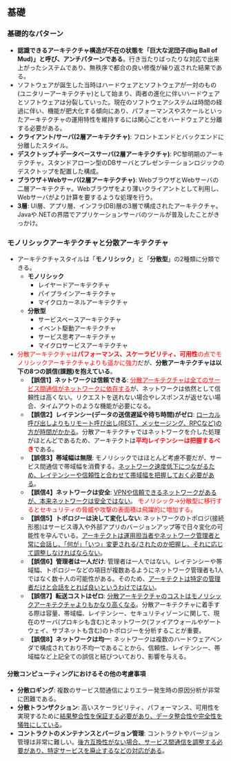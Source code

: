 ## 基礎

### 基礎的なパターン

- **認識できるアーキテクチャ構造が不在の状態を「巨大な泥団子(Big Ball of Mud)」と呼び、アンチパターンである**。行き当たりばったりな対応で出来上がったシステムであり、無秩序で都合の良い修復が繰り返された結果である。
- ソフトウェアが誕生した当時はハードウェアとソフトウェアが一対のもの(ユニタリーアーキテクチャ)として始まり、両者の進化に伴いハードウェアとソフトウェアは分裂していった。現在のソフトウェアシステムは時間の経過に伴い、機能が肥大化する傾向にあり、パフォーマンスやスケールといったアーキテクチャの運用特性を維持するには関心ごとをハードウェアと分離する必要がある。
- **クライアント/サーバ(2層アーキテクチャ)**: フロントエンドとバックエンドに分離したスタイル。
- **デスクトップ＋データベースサーバ(2層アーキテクチャ)**: PC黎明期のアーキテクチャ。スタンドアローン型のDBサーバとプレゼンテーションロジックのデスクトップを配置した構成。
- **ブラウザ＋Webサーバ(2層アーキテクチャ)**: WebブラウザとWebサーバの二層アーキテクチャ。Webブラウザをより薄いクライアントとして利用し、Webサーバがより計算を要するような処理を行う。
- **3層**: UI層、アプリ層、インフラ(DB)層の3層で構成されたアーキテクチャ。Javaや.NETの界隈でアプリケーションサーバのツールが普及したことがきっかけ。

### モノリシックアーキテクチャと分散アーキテクチャ

- アーキテクチャスタイルは「**モノリシック**」と「**分散型**」の2種類に分類できる。
  - **モノリシック**
    - レイヤードアーキテクチャ
    - パイプラインアーキテクチャ
    - マイクロカーネルアーキテクチャ
  - **分散型**
    - サービスベースアーキテクチャ
    - イベント駆動アーキテクチャ
    - サービス思考アーキテクチャ
    - マイクロサービスアーキテクチャ
- <font color=red>分散アーキテクチャは<b>パフォーマンス、スケーラビリティ、可用性</b>の点でモノリシックアーキテクチャよりも遥かに強力</font>だが、**分散アーキテクチャは以下の8つの誤信(課題)を抱えている**。
  - **【誤信1】ネットワークは信頼できる**: <font color=red><u>分散アーキテクチャは全てのサービス間通信がネットワークに依存する</u></font>が、ネットワークは依然として信頼性は高くない。リクエストを送れない場合やレスポンスが返せない場合、タイムアウトのような機能が必要になる。
  - **【誤信2】レイテンシー(データの送信遅延や待ち時間)がゼロ**: <u>ローカル呼び出しよりもリモート呼び出し(REST、メッセージング、RPCなど)の方が時間がかかる</u>。分散アーキテクチャではネットワークを介した処理がほとんどであるため、アーキテクトは<font color=red><b>平均レイテンシーは把握するべき</b></font>である。
  - **【誤信3】帯域幅は無限**: モノリシックではほとんど考慮不要だが、サービス間通信で帯域幅を消費する。<u>ネットワーク速度低下につながるため、レイテンシーや信頼性と合わせて帯域幅を把握しておく必要がある</u>。
  - **【誤信4】ネットワークは安全**: <u>VPNや信頼できるネットワークがあるが、本来ネットワークは安全ではない</u>。 <font color=red>モノリシック→分散型に移行するとセキュリティの脅威や攻撃の表面積は飛躍的に増加する。</font>
  - **【誤信5】トポロジーは決して変化しない**: ネットワークのトポロジ(接続形態)はサービス導入や外部アプリのバージョンアップ等で日々変化の可能性を孕んでいる。<u>アーキテクトは運用担当者やネットワーク管理者と常に会話し、「何が」「いつ」変更される/されたのか把握し、それに応じて調整しなければならない</u>。
  - **【誤信6】管理者は一人だけ**: 管理者は一人ではない。レイテンシーや帯域幅、トポロジーなどの項目が複数あるようにネットワーク管理者も1人ではなく数十人の可能性がある。そのため、<u>アーキテクトは特定の管理者だけと会話をとれば良いというわけではない</u>。
  - **【誤信7】転送コストはゼロ**: <u>分散アーキテクチャのコストはモノリシックアーキテクチャよりもかなり高くなる</u>。分散アーキテクチャに着手する際は容量、帯域幅、レイテンシー、セキュリティゾーンに関して、現在のサーバ(プロキシも含む)とネットワーク(ファイアウォールやゲートウェイ、サブネットも含む)のトポロジーを分析することが重要。
  - **【誤信8】ネットワークは均一**: ネットワークは複数のハードウェアベンダで構成されており不均一であることから、信頼性、レイテンシー、帯域幅など上記全ての誤信と結びついており、影響を与える。

#### 分散コンピューティングにおけるその他の考慮事項

- **分散ロギング**: 複数のサービス間通信によりエラー発生時の原因分析が非常に困難である。
- **分散トランザクション**: 高いスケーラビリティ、パフォーマンス、可用性を実現するために<u>結果整合性を保証する必要があり、データ整合性や完全性を犠牲にしている</u>。
- **コントラクトのメンテナンスとバージョン管理**: コントラクトやバージョン管理は非常に難しい。<u>後方互換性がない場合、サービス間通信を調整する必要があり、特定サービスを廃止するなどの対応がある</u>。